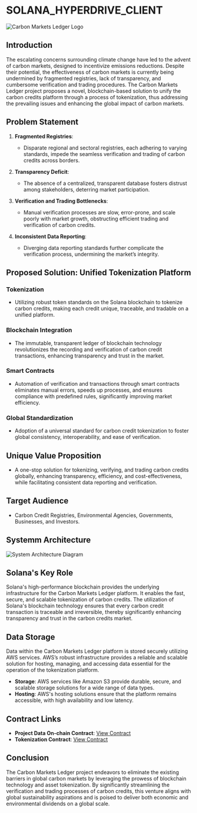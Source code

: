 # SOLANA_HYPERDRIVE_CLIENT

![Carbon Markets Ledger Logo](src/assets/images/logos/cml_nobg.svg)

## Introduction

The escalating concerns surrounding climate change have led to the advent of carbon markets, designed to incentivize emissions reductions. Despite their potential, the effectiveness of carbon markets is currently being undermined by fragmented registries, lack of transparency, and cumbersome verification and trading procedures. The Carbon Markets Ledger project proposes a novel, blockchain-based solution to unify the carbon credits platform through a process of tokenization, thus addressing the prevailing issues and enhancing the global impact of carbon markets.

## Problem Statement

1. **Fragmented Registries**:

    - Disparate regional and sectoral registries, each adhering to varying standards, impede the seamless verification and trading of carbon credits across borders.

2. **Transparency Deficit**:

    - The absence of a centralized, transparent database fosters distrust among stakeholders, deterring market participation.

3. **Verification and Trading Bottlenecks**:

    - Manual verification processes are slow, error-prone, and scale poorly with market growth, obstructing efficient trading and verification of carbon credits.

4. **Inconsistent Data Reporting**:
    - Diverging data reporting standards further complicate the verification process, undermining the market’s integrity.

## Proposed Solution: Unified Tokenization Platform

### Tokenization

-   Utilizing robust token standards on the Solana blockchain to tokenize carbon credits, making each credit unique, traceable, and tradable on a unified platform.

### Blockchain Integration

-   The immutable, transparent ledger of blockchain technology revolutionizes the recording and verification of carbon credit transactions, enhancing transparency and trust in the market.

### Smart Contracts

-   Automation of verification and transactions through smart contracts eliminates manual errors, speeds up processes, and ensures compliance with predefined rules, significantly improving market efficiency.

### Global Standardization

-   Adoption of a universal standard for carbon credit tokenization to foster global consistency, interoperability, and ease of verification.

## Unique Value Proposition

-   A one-stop solution for tokenizing, verifying, and trading carbon credits globally, enhancing transparency, efficiency, and cost-effectiveness, while facilitating consistent data reporting and verification.

## Target Audience

-   Carbon Credit Registries, Environmental Agencies, Governments, Businesses, and Investors.

## Systemm Architecture

![System Architecture Diagram](src/assets/images/architecture/system_architecture.jpeg)

## Solana's Key Role

Solana's high-performance blockchain provides the underlying infrastructure for the Carbon Markets Ledger platform. It enables the fast, secure, and scalable tokenization of carbon credits. The utilization of Solana's blockchain technology ensures that every carbon credit transaction is traceable and irreversible, thereby significantly enhancing transparency and trust in the carbon credits market.

## Data Storage

Data within the Carbon Markets Ledger platform is stored securely utilizing AWS services. AWS’s robust infrastructure provides a reliable and scalable solution for hosting, managing, and accessing data essential for the operation of the tokenization platform.

-   **Storage**: AWS services like Amazon S3 provide durable, secure, and scalable storage solutions for a wide range of data types.
-   **Hosting**: AWS's hosting solutions ensure that the platform remains accessible, with high availability and low latency.

## Contract Links

-   **Project Data On-chain Contract**: [View Contract](https://dummylink1.com)
-   **Tokenization Contract**: [View Contract](https://dummylink2.com)

## Conclusion

The Carbon Markets Ledger project endeavors to eliminate the existing barriers in global carbon markets by leveraging the prowess of blockchain technology and asset tokenization. By significantly streamlining the verification and trading processes of carbon credits, this venture aligns with global sustainability aspirations and is poised to deliver both economic and environmental dividends on a global scale.
